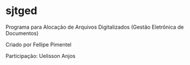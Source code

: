 # sjtged
Programa para Alocação de Arquivos Digitalizados (Gestão Eletrônica de Documentos)

Criado por Fellipe Pimentel

Participação: Uelisson Anjos

